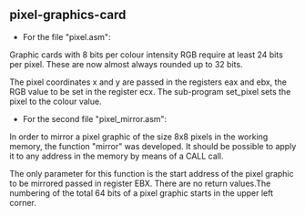 ## pixel-graphics-card

- For the file "pixel.asm": 

Graphic cards with 8 bits per colour intensity RGB require at least 24 bits per pixel. These are now almost always rounded up to 32 bits.

The pixel coordinates x and y are passed in the registers eax and ebx, the RGB value to be set in the register ecx. The sub-program set_pixel sets the pixel to the colour value.

- For the second file "pixel_mirror.asm":

In order to mirror a pixel graphic of the size 8x8 pixels in the working memory, the function "mirror" was developed. It should be possible to apply it to any address in the memory by means of a CALL call. 

The only parameter for this function is the start address of the pixel graphic to be mirrored passed in register EBX. There are no return values.The numbering of the total 64 bits of a pixel graphic starts in the upper left corner.

